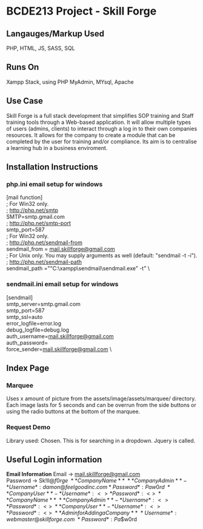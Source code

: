 # BCDE213 Project - Skill Forge #

## Langauges/Markup Used
PHP, HTML, JS, SASS, SQL

## Runs On
Xampp Stack, using PHP MyAdmin, MYsql, Apache

## Use Case
Skill Forge is a full stack development that simplifies SOP training and Staff training tools through a Web-based application. It will allow multiple types of users (admins, clients) to interact through a log in to their own companies resources.
It allows for the company to create a module that can be completed by the user for training and/or compliance. Its aim is to centralise a learning hub in a business enviroment.

## Installation Instructions
### php.ini email setup for windows
[mail function] \
; For Win32 only. \
; http://php.net/smtp \
SMTP=smtp.gmail.com \
; http://php.net/smtp-port \
smtp_port=587 \
; For Win32 only. \
; http://php.net/sendmail-from \
sendmail_from = mail.skillforge@gmail.com \
; For Unix only.  You may supply arguments as well (default: "sendmail -t -i"). \
; http://php.net/sendmail-path \
sendmail_path ="\"C:\xampp\sendmail\sendmail.exe\" -t" \

### sendmail.ini email setup for windows
[sendmail] \
smtp_server=smtp.gmail.com \
smtp_port=587 \
smtp_ssl=auto \
error_logfile=error.log \
debug_logfile=debug.log \
auth_username=mail.skillforge@gmail.com \
auth_password=<create app password by signing into Google account> \
force_sender=mail.skillforge@gmail.com \

## Index Page
### Marquee
Uses x amount of picture from the assets/image/assets/marquee/ directory. Each image lasts for 5 seconds and can be overrun from the side buttons or using the radio buttons at the bottom of the marquee.
### Request Demo
Library used: Chosen. This is for searching in a dropdown. Jquery is called.


## Useful Login information
**Email Information**
Email -> mail.skillforge@gmail.com \
Password -> Sk!ll$@f0rge \
**Company Name** \
**Company Admin** - *Username*: damon@feelgoodinc.com *Password*: Pa$$w0rd \
**Company User** - *Username*: <> *Password*: <> \
**Company Name** \
**Company Admin** - *Username*: <> *Password*: <> \
**Company User** - *Username*: <> *Password*: <> \
**Admin for Adding a Company** \
*Username*: webmaster@skillforge.com \
*Password*: Pa$$w0rd
